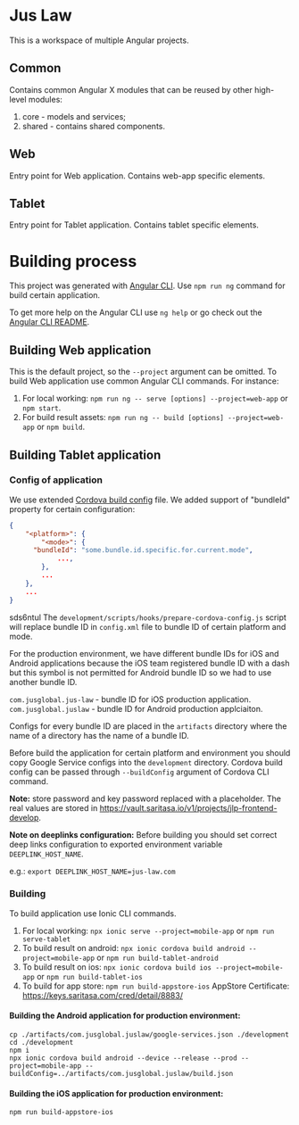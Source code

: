 # Jus Law

This is a workspace of multiple Angular projects.

## Common

Contains common Angular X modules that can be reused by other high-level modules:

1. core - models and services;
1. shared - contains shared components.

## Web

Entry point for Web application. Contains web-app specific elements.

## Tablet

Entry point for Tablet application. Contains tablet specific elements.

# Building process

This project was generated with [Angular CLI](https://github.com/angular/angular-cli). Use `npm run ng` command for build certain application.

To get more help on the Angular CLI use `ng help` or go check out the [Angular CLI README](https://github.com/angular/angular-cli/blob/master/README.md).

## Building Web application

This is the default project, so the `--project` argument can be omitted.
To build Web application use common Angular CLI commands. For instance:

1. For local working: `npm run ng -- serve [options] --project=web-app` or `npm start`.
1. For build result assets: `npm run ng -- build [options] --project=web-app` or `npm build`.

## Building Tablet application

### Config of application

We use extended [Cordova build config](https://cordova.apache.org/docs/en/latest/guide/platforms/ios/#using-buildjson) file. We added support of "bundleId" property for certain configuration:

```json
{
	"<platform>": {
		"<mode>": {
      "bundleId": "some.bundle.id.specific.for.current.mode",
			...,
		},
		...
	},
	...
}
```
sds6ntul
The `development/scripts/hooks/prepare-cordova-config.js` script will replace bundle ID in `config.xml` file to bundle ID of certain platform and mode.

For the production environment, we have different bundle IDs for iOS and Android applications because the iOS team registered bundle ID with a dash but this symbol is not permitted for Android bundle ID so we had to use another bundle ID.

`com.jusglobal.jus-law` - bundle ID for iOS production application.
`com.jusglobal.juslaw` - bundle ID for Android production applciaiton.

Configs for every bundle ID are placed in the `artifacts` directory where the name of a directory has the name of a bundle ID.

Before build the application for certain platform and environment you should copy Google Service configs into the `development` directory. Cordova build config can be passed through `--buildConfig` argument of Cordova CLI command.

**Note:** store password and key password replaced with a placeholder. The real values are stored in https://vault.saritasa.io/v1/projects/jlp-frontend-develop.

**Note on deeplinks configuration:** Before building you should set correct deep links configuration to exported environment variable `DEEPLINK_HOST_NAME`.

e.g.: `export DEEPLINK_HOST_NAME=jus-law.com`

### Building

To build application use Ionic CLI commands.

1. For local working: `npx ionic serve --project=mobile-app` or `npm run serve-tablet`
2. To build result on android: `npx ionic cordova build android --project=mobile-app` or `npm run build-tablet-android`
3. To build result on ios: `npx ionic cordova build ios --project=mobile-app` or `npm run build-tablet-ios`
4. To build for app store: `npm run build-appstore-ios`
   AppStore Certificate: https://keys.saritasa.com/cred/detail/8883/

#### Building the Android application for production environment:

```
cp ./artifacts/com.jusglobal.juslaw/google-services.json ./development
cd ./development
npm i
npx ionic cordova build android --device --release --prod --project=mobile-app --buildConfig=../artifacts/com.jusglobal.juslaw/build.json
```

#### Building the iOS application for production environment:

```
npm run build-appstore-ios
```
